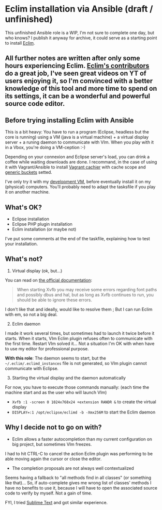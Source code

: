 # Eclim installation via Ansible (draft / unfinished)

This unfinished Ansible role is a WIP, I'm not sure to complete one day, but who knows? I publish it anyway for archive, it could serve as a starting point to install [Eclim](http://eclim.org).

**All further notes are written after only some hours experiencing Eclim.**
[Eclim's contributors](https://github.com/ervandew/eclim/graphs/contributors) do a great job, I've seen great videos on YT of users enjoying it, so I'm convinced with a better knowledge of this tool and more time to spend on its settings, it can be a wonderful and powerful source code editor.
---

## Before trying installing Eclim with Ansible

This is a bit heavy: You have to run a program (Eclipse, headless but the core is running) using a VM (java is a virtual machine) + a virtual display server + a runing daemon to communicate with VIm. When you play with it in a Vbox, you're doing a VM-ception :-)

Depending on your connexion and Eclipse server's load, you can drink a coffee while waiting downloads are done. I recommand, in the case of using it with Vagrant/Ansible to install [Vagrant cachier](https://github.com/fgrehm/vagrant-cachier) with cache scope and [generic buckets](http://fgrehm.viewdocs.io/vagrant-cachier/buckets/generic/) setted.

I've only try it with my [development VM](https://github.com/webastien/dev-vm), before eventually install it on my (physical) computers. You'll probably need to adapt the tasksfile if you play it on another machine.

## What's OK?
* Eclipse installation
* Eclipse PHP plugin installation
* Eclim installation (or maybe not)

I've put some comments at the end of the taskfile, explaining how to test your installation.

## What's not?
1. Virtual display (ok, but...)

You can read on [the official documentation](http://eclim.org/install.html#install-headless):
> When starting Xvfb you may receive some errors regarding font paths and possibly dbus and hal, but as long as Xvfb continues to run, you should be able to ignore these errors.

I don't like that and ideally, would like to resolve them ; But I can run Eclim with em, so not a big deal.

2. Eclim daemon

I made it work several times, but sometimes had to launch it twice before it starts. When it starts, VIm Eclim plugin refuses often to communicate with the first time.
Restart VIm solved it... Not a situation I'm OK with when have to use my editor for professional purpose.

**With this role**: The daemon seems to start, but the `~/.eclim/.eclimd_instances` file is not generated, so VIm plugin cannot communicate with Eclipse.

3. Starting the virtual display and the daemon automatically

For now, you have to execute those commands manually: (each time the machine start and as the user who will launch VIm)

* `Xvfb :1 -screen 0 1024x768x24 +extension RANDR &` to create the virtual display
* `DISPLAY=:1 /opt/eclipse/eclimd -b -Xmx256M` to start the Eclim daemon

## Why I decide not to go on with?

* Eclim allows a faster autocompletion than my current configuration on big project, but sometimes VIm freezes.

I had to hit CTRL-C to cancel the action Eclim plugin was performing to be able moving again the cursor or close the editor.

* The completion proposals are not always well contextualized

Seems having a fallback to "all methods find in all classes" (or something like that)... So, if auto-complete gives me wrong list of classes' methods I have no benefits to use it, because I will have to open the associated source code to verify by myself. Not a gain of time.

FYI, I tried [Sublime Text](https://www.sublimetext.com) and got similar experience.

